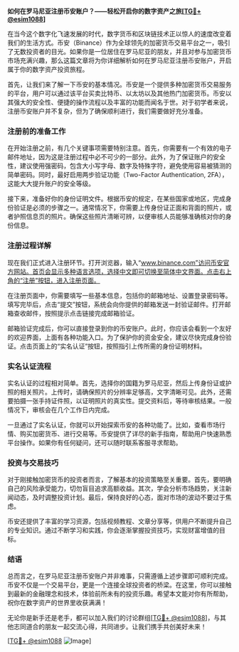 **如何在罗马尼亚注册币安账户？——轻松开启你的数字资产之旅[[TG💪+ @esim1088](https://t.me/s/esim1088)]**

在当今这个数字化飞速发展的时代，数字货币和区块链技术正以惊人的速度改变着我们的生活方式。币安（Binance）作为全球领先的加密货币交易平台之一，吸引了无数投资者的目光。如果你是一位居住在罗马尼亚的朋友，并且对参与加密货币市场充满兴趣，那么这篇文章将为你详细解析如何在罗马尼亚注册币安账户，开启属于你的数字资产投资旅程。

首先，让我们来了解一下币安的基本情况。币安是一个提供多种加密货币交易服务的平台，用户可以通过该平台买卖比特币、以太坊以及其他热门加密货币。币安以其强大的安全性、便捷的操作流程以及丰富的功能而闻名于世。对于初学者来说，注册币安账户并不复杂，但为了确保顺利进行，我们需要做好充分准备。

### 注册前的准备工作

在开始注册之前，有几个关键事项需要特别注意。首先，你需要有一个有效的电子邮件地址，因为这是注册过程中必不可少的一部分。此外，为了保证账户的安全性，建议使用强密码，包含大小写字母、数字及特殊字符，避免使用容易被猜测的简单密码。同时，最好启用两步验证功能（Two-Factor Authentication, 2FA），这能大大提升账户的安全等级。

接下来，准备好你的身份证明文件。根据币安的规定，在某些国家或地区，完成身份验证是必须的步骤之一。通常情况下，你需要上传身份证正面和背面的照片，或者护照信息页的照片。确保这些照片清晰可辨，以便审核人员能够准确核对你的身份信息。

### 注册过程详解

现在我们正式进入注册环节。打开浏览器，输入“www.binance.com”访问币安官方网站。首页会显示多种语言选项，选择中文即可切换至简体中文界面。点击右上角的“注册”按钮，进入注册页面。

在注册页面中，你需要填写一些基本信息，包括你的邮箱地址、设置登录密码等。填写完毕后，点击“提交”按钮，系统会向你提供的邮箱发送一封验证邮件。打开邮箱查收邮件，按照提示点击链接完成邮箱验证。

邮箱验证完成后，你可以直接登录到你的币安账户。此时，你应该会看到一个友好的欢迎界面，上面有各种功能入口。为了保护你的资金安全，建议尽快完成身份验证。点击页面上的“实名认证”按钮，按照指引上传所需的身份证明材料。

### 实名认证流程

实名认证的过程相对简单。首先，选择你的国籍为罗马尼亚，然后上传身份证或护照的相关照片。上传时，请确保照片的分辨率足够高，文字清晰可见。此外，还需要拍摄一张手持证件照，以证明照片的真实性。提交资料后，等待审核结果。一般情况下，审核会在几个工作日内完成。

一旦通过了实名认证，你就可以开始探索币安的各种功能了。比如，查看市场行情、购买加密货币、进行交易等。币安提供了详尽的新手指南，帮助用户快速熟悉平台操作。如果你有任何疑问，还可以随时联系客服寻求帮助。

### 投资与交易技巧

对于刚接触加密货币的投资者而言，了解基本的投资策略至关重要。首先，要明确自己的风险承受能力，切勿盲目追求高额收益。其次，学会分析市场趋势，关注新闻动态，及时调整投资计划。最后，保持良好的心态，面对市场的波动不要过于焦虑。

币安还提供了丰富的学习资源，包括视频教程、文章分享等，供用户不断提升自己的专业知识。通过不断学习和实践，你会逐渐掌握投资技巧，实现财富增值的目标。

### 结语

总而言之，在罗马尼亚注册币安账户并非难事，只需遵循上述步骤即可顺利完成。币安不仅是一个交易平台，更是一个连接全球投资者的桥梁。在这里，你可以接触到最新的金融理念和技术，体验前所未有的投资乐趣。希望本文能对你有所帮助，祝你在数字资产的世界里收获满满！

无论你是新手还是老手，都可以加入我们的讨论群组[[TG💪+ @esim1088](https://t.me/s/esim1088)]，与其他志同道合的朋友一起交流心得，共同进步。让我们携手共创美好未来！

[[TG💪+ @esim1088](https://t.me/s/esim1088) ![Image](https://i.postimg.cc/4NQfJmqS/Snipaste-2025-05-13-00-14-12.png)]